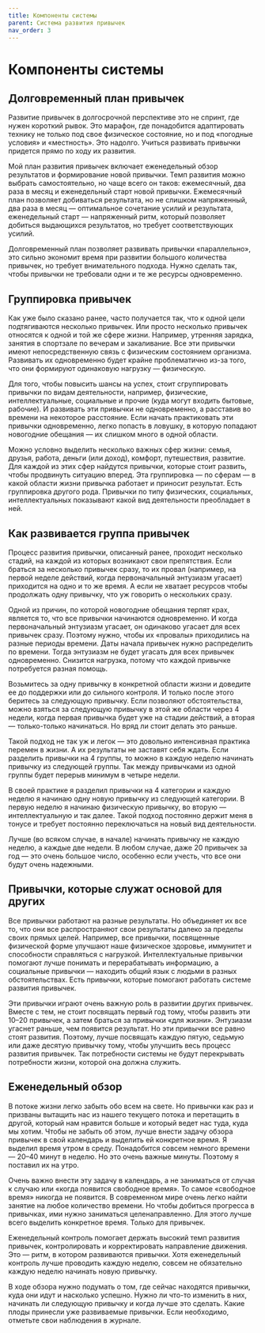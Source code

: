 ```yaml
---
title: Компоненты системы
parent: Система развития привычек
nav_order: 3
---
```


# Компоненты системы

## Долговременный план привычек

Развитие привычек в долгосрочной перспективе это не спринт, где нужен
короткий рывок. Это марафон, где понадобится адаптировать технику не
только под свое физическое состояние, но и под «погодные условия» и
«местность». Это надолго. Учиться развивать привычки придется прямо по
ходу их развития.

Мой план развития привычек включает еженедельный обзор результатов и
формирование новой привычки. Темп развития можно выбрать
самостоятельно, но чаще всего он таков: ежемесячный, два раза в месяц
и еженедельный старт новой привычки. Ежемесячный план позволяет
добиваться результата, но не слишком напряженный, два раза в месяц —
оптимальное сочетание усилий и результата, еженедельный старт —
напряженный ритм, который позволяет добиться выдающихся результатов,
но требует соответствующих усилий.

Долговременный план позволяет развивать привычки «параллельно», это
сильно экономит время при развитии большого количества привычек, но
требует внимательного подхода. Нужно сделать так, чтобы привычки не
требовали одни и те же ресурсы одновременно.

## Группировка привычек

Как уже было сказано ранее, часто получается так, что к одной цели
подтягиваются несколько привычек. Или просто несколько привычек
относятся к одной и той же сфере жизни. Например, утренняя зарядка,
занятия в спортзале по вечерам и закаливание. Все эти привычки имеют
непосредственную связь с физическим состоянием организма. Развивать их
одновременно будет крайне проблематично из-за того, что они формируют
одинаковую нагрузку — физическую.

Для того, чтобы повысить шансы на успех, стоит сгруппировать привычки
по видам деятельности, например, физические, интеллектуальные,
социальные и прочие (куда могут входить бытовые, рабочие). И развивать
эти привычки не одновременно, а расставив во времени на некоторое
расстояние. Если начать практиковать эти привычки одновременно, легко
попасть в ловушку, в которую попадают новогодние обещания — их слишком
много в одной области.

Можно условно выделить несколько важных сфер жизни: семья, друзья,
работа, деньги (или доход), комфорт, путешествия, развитие. Для каждой
из этих сфер найдутся привычки, которые стоит развить, чтобы
продвинуть ситуацию вперед. Эта группировка — по сферам — в какой
области жизни привычка работает и приносит результат. Есть группировка
другого рода. Привычки по типу физических, социальных,
интеллектуальных показывают какой вид деятельности преобладает в ней.

## Как развивается группа привычек

Процесс развития привычки, описанный ранее, проходит несколько стадий,
на каждой из которых возникают свои препятствия. Если браться за
несколько привычек сразу, то их провал (например, на первой неделе
действий, когда первоначальный энтузиазм угасает) приходится на одно и
то же время. А если не хватает ресурсов чтобы продолжать одну
привычку, что уж говорить о нескольких сразу.

Одной из причин, по которой новогодние обещания терпят крах, является
то, что все привычки начинаются одновременно. И когда первоначальный
энтузиазм угасает, он одинаково угасает для всех привычек
сразу. Поэтому нужно, чтобы их «провалы» приходились на разные периоды
времени. Даты начала привычек нужно распределить по времени. Тогда
энтузиазм не будет угасать для всех привычек одновременно. Снизится
нагрузка, потому что каждой привычке потребуется разная помощь.

Возьмитесь за одну привычку в конкретной области жизни и доведите ее
до поддержки или до сильного контроля. И только после этого беритесь
за следующую привычку. Если позволяют обстоятельства, можно взяться за
следующую привычку в этой же области через 4 недели, когда первая
привычка будет уже на стадии действий, а вторая — только-только
начинаться. Но вряд ли стоит делать это раньше.

Такой подход не так уж и легок — это довольно интенсивная практика
перемен в жизни. А их результаты не заставят себя ждать. Если
разделить привычки на 4 группы, то можно в каждую неделю начинать
привычку из следующей группы. Так между привычками из одной группы
будет перерыв минимум в четыре недели.

В своей практике я разделил привычки на 4 категории и каждую неделю я
начинаю одну новую привычку из следующей категории. В первую неделю я
начинаю физическую привычку, во вторую — интеллектуальную и так
далее. Такой подход постоянно держит меня в тонусе и требует постоянно
переключаться на новый вид деятельности.

Лучше (во всяком случае, в начале) начинать привычку не каждую неделю,
а каждые две недели. В любом случае, даже 20 привычек за год — это
очень большое число, особенно если учесть, что все они будут очень
надежными.

## Привычки, которые служат основой для других

Все привычки работают на разные результаты. Но объединяет их все то,
что они все распространяют свои результаты далеко за пределы своих
прямых целей. Например, все привычки, посвященные физической форме
улучшают наше физическое здоровье, иммунитет и способности справляться
с нагрузкой. Интеллектуальные привычки помогают лучше понимать и
перерабатывать информацию, а социальные привычки — находить общий язык
с людьми в разных обстоятельствах. Есть привычки, которые помогают
работать системе развития привычек.

Эти привычки играют очень важную роль в развитии других
привычек. Вместе с тем, не стоит посвящать первый год тому, чтобы
развить эти 10–20 привычек, а затем браться за привычки «для
жизни». Энтузиазм угаснет раньше, чем появится результат. Но эти
привычки все равно стоят развития. Поэтому, лучше посвящать каждую
пятую, седьмую или даже десятую привычку тому, чтобы улучшить весь
процесс развития привычек. Так потребности системы не будут
перекрывать потребности жизни, которой она должна служить.

## Еженедельный обзор

В потоке жизни легко забыть обо всем на свете. Но привычки как раз и
призваны вытащить нас из нашего текущего потока и перетащить в другой,
который нам нравится больше и который ведет нас туда, куда мы
хотим. Чтобы не забыть об этом, лучше внести задачу обзора привычек в
свой календарь и выделить ей конкретное время. Я выделил время утром в
среду. Понадобится совсем немного времени — 20–40 минут в неделю. Но
это очень важные минуты. Поэтому я поставил их на утро.

Очень важно внести эту задачу в календарь, а не заниматься от случая к
случаю или «когда появится свободное время». То самое «свободное
время» никогда не появится. В современном мире очень легко найти
занятие на любое количество времени. Но чтобы добиться прогресса в
привычках, ими нужно заниматься целенаправленно. Для этого лучше всего
выделить конкретное время. Только для привычек.

Еженедельный контроль помогает держать высокий темп развития привычек,
контролировать и корректировать направление движения. Это — ритм, в
котором развиваются привычки. Хотя еженедельный контроль лучше
проводить каждую неделю, совсем не обязательно каждую неделю начинать
новую привычку.

В ходе обзора нужно подумать о том, где сейчас находятся привычки,
куда они идут и насколько успешно. Нужно ли что-то изменить в них,
начинать ли следующую привычку и когда лучше это сделать. Какие плоды
принесли уже развиваемые привычки. Если необходимо, отметьте свои
наблюдения в журнале.
